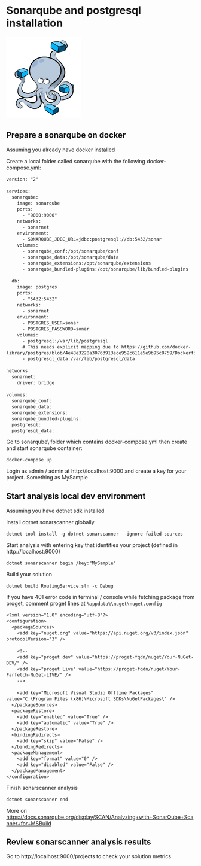 # Sonarqube and postgresql installation

![Docker Compose](logo.png?raw=true "")

## Prepare a sonarqube on docker
Assuming you already have docker installed

Create a local folder called sonarqube with the following docker-compose.yml:
```
version: "2"

services:
  sonarqube:
    image: sonarqube
    ports:
      - "9000:9000"
    networks:
      - sonarnet
    environment:
      - SONARQUBE_JDBC_URL=jdbc:postgresql://db:5432/sonar
    volumes:
      - sonarqube_conf:/opt/sonarqube/conf
      - sonarqube_data:/opt/sonarqube/data
      - sonarqube_extensions:/opt/sonarqube/extensions
      - sonarqube_bundled-plugins:/opt/sonarqube/lib/bundled-plugins

  db:
    image: postgres
    ports:
      - "5432:5432"
    networks:
      - sonarnet
    environment:
      - POSTGRES_USER=sonar
      - POSTGRES_PASSWORD=sonar
    volumes:
      - postgresql:/var/lib/postgresql
      # This needs explicit mapping due to https://github.com/docker-library/postgres/blob/4e48e3228a30763913ece952c611e5e9b95c8759/Dockerfile.template#L52
      - postgresql_data:/var/lib/postgresql/data

networks:
  sonarnet:
    driver: bridge

volumes:
  sonarqube_conf:
  sonarqube_data:
  sonarqube_extensions:
  sonarqube_bundled-plugins:
  postgresql:
  postgresql_data:
```

Go to sonarqube\ folder which contains docker-compose.yml then create and start sonarqube container:

```
docker-compose up 
```

Login as admin / admin at http://localhost:9000 and create a key for your project. Something as MySample

## Start analysis local dev environment
Assuming you have dotnet sdk installed

Install dotnet sonarscanner globally
```
dotnet tool install -g dotnet-sonarscanner --ignore-failed-sources
```

Start analysis with entering key that identifies your project (defined in http://localhost:9000)
```
dotnet sonarscanner begin /key:"MySample"
```

Build your solution
```
dotnet build RoutingService.sln -c Debug
```
If you have 401 error code in terminal / console while fetching package from proget, comment proget lines at `%appdata%\nuget\nuget.config`

```
<?xml version="1.0" encoding="utf-8"?>
<configuration>
  <packageSources>
    <add key="nuget.org" value="https://api.nuget.org/v3/index.json" protocolVersion="3" />
    
    <!--
    <add key="proget dev" value="https://proget-fqdn/nuget/Your-NuGet-DEV/" />
    <add key="proget Live" value="https://proget-fqdn/nuget/Your-Farfetch-NuGet-LIVE/" />
    -->

    <add key="Microsoft Visual Studio Offline Packages" value="C:\Program Files (x86)\Microsoft SDKs\NuGetPackages\" />
  </packageSources>
  <packageRestore>
    <add key="enabled" value="True" />
    <add key="automatic" value="True" />
  </packageRestore>
  <bindingRedirects>
    <add key="skip" value="False" />
  </bindingRedirects>
  <packageManagement>
    <add key="format" value="0" />
    <add key="disabled" value="False" />
  </packageManagement>
</configuration>
```

Finish sonarscanner analysis
```
dotnet sonarscanner end
```

More on https://docs.sonarqube.org/display/SCAN/Analyzing+with+SonarQube+Scanner+for+MSBuild

## Review sonarscanner analysis results

Go to http://localhost:9000/projects to check your solution metrics
